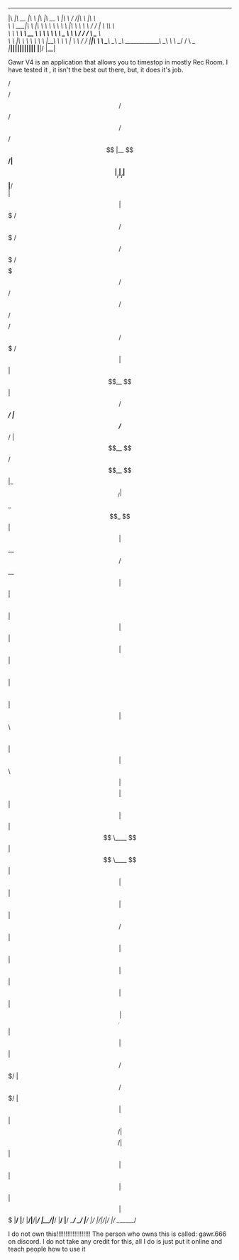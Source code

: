 
 ________  ________  ___       __   ________          ___      ___ ___   ___     
|\   ____\|\   __  \|\  \     |\  \|\   __  \        |\  \    /  /|\  \ |\  \    
\ \  \___|\ \  \|\  \ \  \    \ \  \ \  \|\  \       \ \  \  /  / | \  \\_\  \   
 \ \  \  __\ \   __  \ \  \  __\ \  \ \   _  _\       \ \  \/  / / \ \______  \  
  \ \  \|\  \ \  \ \  \ \  \|\__\_\  \ \  \\  \|       \ \    / /   \|_____|\  \ 
   \ \_______\ \__\ \__\ \____________\ \__\\ _\        \ \__/ /           \ \__\
    \|_______|\|__|\|__|\|____________|\|__|\|__|        \|__|/             \|__|

Gawr V4 is an application that allows you to timestop in mostly Rec Room. I have tested it , it isn't the best out there, but, it does it's job.

 /$$$$$$$$ /$$       /$$                 /$$                                       /$$                         /$$                    
|__  $$__/| $$      |__/                |__/                                      | $$                        |__/                    
   | $$   | $$$$$$$  /$$  /$$$$$$$       /$$  /$$$$$$$       /$$$$$$$   /$$$$$$  /$$$$$$         /$$$$$$/$$$$  /$$ /$$$$$$$   /$$$$$$ 
   | $$   | $$__  $$| $$ /$$_____/      | $$ /$$_____/      | $$__  $$ /$$__  $$|_  $$_/        | $$_  $$_  $$| $$| $$__  $$ /$$__  $$
   | $$   | $$  \ $$| $$|  $$$$$$       | $$|  $$$$$$       | $$  \ $$| $$  \ $$  | $$          | $$ \ $$ \ $$| $$| $$  \ $$| $$$$$$$$
   | $$   | $$  | $$| $$ \____  $$      | $$ \____  $$      | $$  | $$| $$  | $$  | $$ /$$      | $$ | $$ | $$| $$| $$  | $$| $$_____/
   | $$   | $$  | $$| $$ /$$$$$$$/      | $$ /$$$$$$$/      | $$  | $$|  $$$$$$/  |  $$$$/      | $$ | $$ | $$| $$| $$  | $$|  $$$$$$$
   |__/   |__/  |__/|__/|_______/       |__/|_______/       |__/  |__/ \______/    \___/        |__/ |__/ |__/|__/|__/  |__/ \_______/
                                                                                                                                      
                                                                                                                                      
                                                                                                                                      
I do not own this!!!!!!!!!!!!!!!!!!!
The person who owns this is called: gawr.666
on discord. I do not take any credit for this, all I do is just put it online and teach people how to use it

